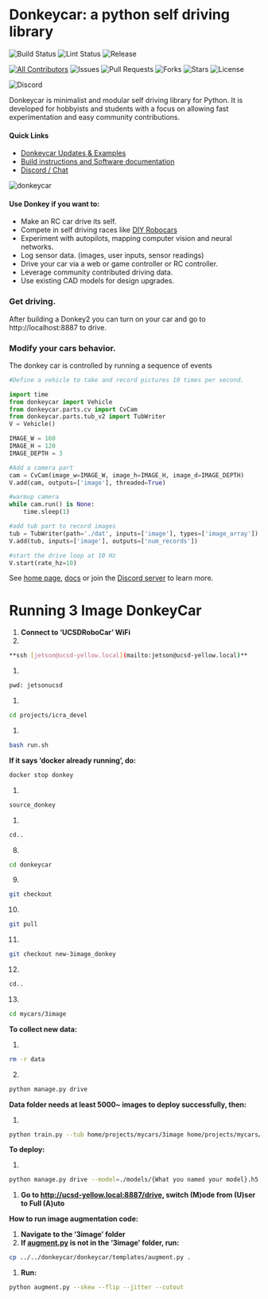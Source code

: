 # Donkeycar: a python self driving library


![Build Status](https://github.com/autorope/donkeycar/actions/workflows/python-package-conda.yml/badge.svg?branch=main)
![Lint Status](https://github.com/autorope/donkeycar/actions/workflows/superlinter.yml/badge.svg?branch=main)
![Release](https://img.shields.io/github/v/release/autorope/donkeycar)


[![All Contributors](https://img.shields.io/github/contributors/autorope/donkeycar)](#contributors-)
![Issues](https://img.shields.io/github/issues/autorope/donkeycar)
![Pull Requests](https://img.shields.io/github/issues-pr/autorope/donkeycar?)
![Forks](https://img.shields.io/github/forks/autorope/donkeycar)
![Stars](https://img.shields.io/github/stars/autorope/donkeycar)
![License](https://img.shields.io/github/license/autorope/donkeycar)

![Discord](https://img.shields.io/discord/662098530411741184.svg?logo=discord&colorB=7289DA)

Donkeycar is minimalist and modular self driving library for Python. It is
developed for hobbyists and students with a focus on allowing fast experimentation and easy
community contributions.

#### Quick Links
* [Donkeycar Updates & Examples](http://donkeycar.com)
* [Build instructions and Software documentation](http://docs.donkeycar.com)
* [Discord / Chat](https://discord.gg/PN6kFeA)

![donkeycar](https://github.com/autorope/donkeydocs/blob/master/docs/assets/build_hardware/donkey2.png)

#### Use Donkey if you want to:
* Make an RC car drive its self.
* Compete in self driving races like [DIY Robocars](http://diyrobocars.com)
* Experiment with autopilots, mapping computer vision and neural networks.
* Log sensor data. (images, user inputs, sensor readings)
* Drive your car via a web or game controller or RC controller.
* Leverage community contributed driving data.
* Use existing CAD models for design upgrades.

### Get driving.
After building a Donkey2 you can turn on your car and go to http://localhost:8887 to drive.

### Modify your cars behavior.
The donkey car is controlled by running a sequence of events

```python
#Define a vehicle to take and record pictures 10 times per second.

import time
from donkeycar import Vehicle
from donkeycar.parts.cv import CvCam
from donkeycar.parts.tub_v2 import TubWriter
V = Vehicle()

IMAGE_W = 160
IMAGE_H = 120
IMAGE_DEPTH = 3

#Add a camera part
cam = CvCam(image_w=IMAGE_W, image_h=IMAGE_H, image_d=IMAGE_DEPTH)
V.add(cam, outputs=['image'], threaded=True)

#warmup camera
while cam.run() is None:
    time.sleep(1)

#add tub part to record images
tub = TubWriter(path='./dat', inputs=['image'], types=['image_array'])
V.add(tub, inputs=['image'], outputs=['num_records'])

#start the drive loop at 10 Hz
V.start(rate_hz=10)
```

See [home page](http://donkeycar.com), [docs](http://docs.donkeycar.com)
or join the [Discord server](http://www.donkeycar.com/community.html) to learn more.

# Running 3 Image DonkeyCar

1. **Connect to ‘UCSDRoboCar’ WiFi**
2. 

```bash
**ssh [jetson@ucsd-yellow.local](mailto:jetson@ucsd-yellow.local)**
```

1. 

```bash
pwd: jetsonucsd
```

1. 

```bash
cd projects/icra_devel
```

1. 

```bash
bash run.sh
```

**If it says ‘docker already running’, do:**

```bash
docker stop donkey
```

1. 

```bash
source_donkey
```

1. 

```bash
cd..
```

8.

```bash
cd donkeycar
```

9.

```bash
git checkout
```

10.

```bash
git pull
```

11.

```bash
git checkout new-3image_donkey
```

12.

```bash
cd..
```

13.

```bash
cd mycars/3image
```

**To collect new data:**

1.

```bash
rm -r data
```

2.

```bash
python manage.py drive
```

**Data folder needs at least 5000~ images to deploy successfully, then:**

1.

```bash
python train.py --tub home/projects/mycars/3image home/projects/mycars/3image/data --model=models/{Insert whatever you want to name your model}.h5
```

**To deploy:**

1.

```bash
python manage.py drive --model=./models/{What you named your model}.h5
```

1. **Go to http://ucsd-yellow.local:8887/drive, switch (M)ode from (U)ser to Full (A)uto**

**How to run image augmentation code:**

1. **Navigate to the ‘3image’ folder**
2. **If [augment.py](http://augment.py) is not in the ‘3image’ folder, run:**

```bash
cp ../../donkeycar/donkeycar/templates/augment.py .
```

1. **Run:**

```bash
python augment.py --skew --flip --jitter --cutout
```
